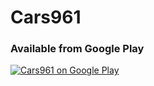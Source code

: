 # Cars961
### Available from Google Play
[![Cars961 on Google Play](https://play.google.com/intl/en_us/badges/images/badge_new.png)](https://play.google.com/store/apps/details?id=com.googy.cars961)
